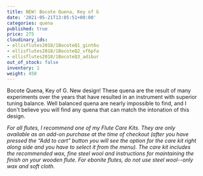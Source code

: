 ```yaml
---
title: NEW! Bocote Quena, Key of G
date: '2021-05-21T13:05:51+00:00'
categories: quena
published: true
price: 275
cloudinary_ids:
- ellisflutes2018/1BocoteQ1_gint6u
- ellisflutes2018/1BocoteQ2_vf6pfa
- ellisflutes2018/1BocoteQ3_adibur
out_of_stock: false
inventory: 1
weight: 450
---
```


Bocote Quena, Key of G.  New design! These quena are the result of many experiments over the years that have resulted in an instrument with superior tuning balance.   Well balanced quena are nearly impossible to find, and I don't believe you will find any quena that can match the intonation of this design.

*For all flutes, I recommend one of my Flute Care Kits.  They are only available as an add-on purchase at the time of checkout (after you have pressed the “Add to cart” button you will see the option for the care kit right along side and you have to select it from the menu). The care kit includes the recommended wax, fine steel wool and instructions for maintaining the finish on your wooden flute.  For ebonite flutes, do not use steel wool--only wax and soft cloth.*